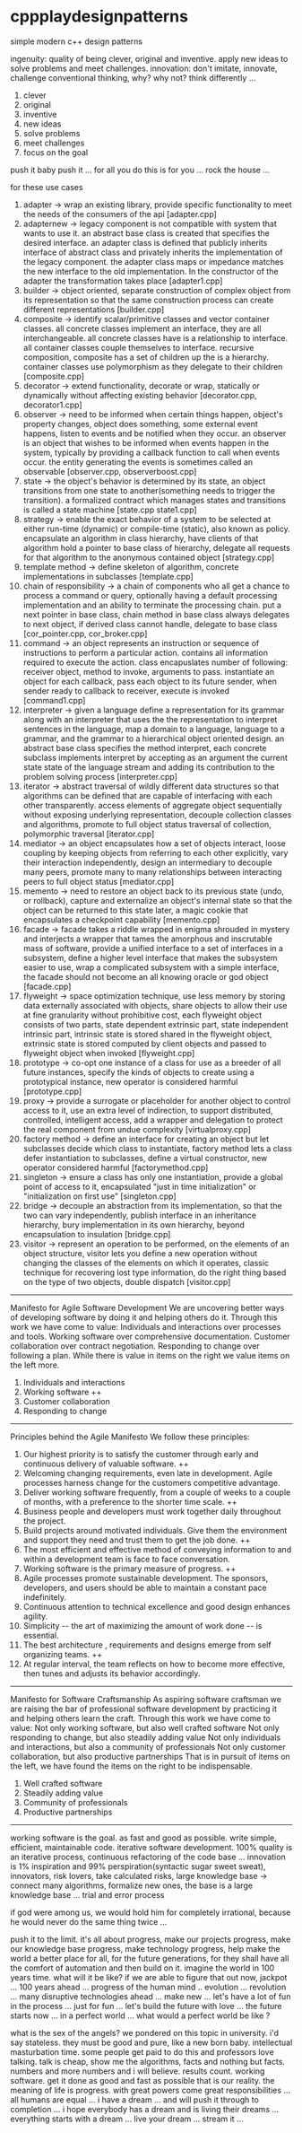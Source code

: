 # cppplaydesignpatterns
simple modern c++ design patterns

ingenuity: quality of being clever, original and inventive. apply new ideas to solve problems and meet challenges.
innovation: don't imitate, innovate, challenge conventional thinking, why? why not? think differently ...
1. clever
2. original
3. inventive
4. new ideas
5. solve problems
6. meet challenges
7. focus on the goal

push it baby push it ... for all you do this is for you ... rock the house ... 

for these use cases
1. adapter -> wrap an existing library, provide specific functionality to meet the needs of the consumers of the api [adapter.cpp]
2. adapternew -> legacy component is not compatible with system that wants to use it. an abstract base class is created that specifies
the desired interface. an adapter class is defined that publicly inherits interface of abstract class and privately inherits
the implementation of the legacy component. the adapter class maps or impedance matches the new interface to the old implementation. In
the constructor of the adapter the transformation takes place [adapter1.cpp]
3. builder -> object oriented, separate construction of complex object from its representation so that the same construction
process can create different representations [builder.cpp]
4. composite -> identify scalar/primitive classes and vector container classes. all concrete classes implement an interface, they are
all interchangeable. all concrete classes have is a relationship to interface. all container classes couple themselves to interface.
recursive composition, composite has a set of children up the is a hierarchy. container classes use polymorphism as they delegate to
their children [composite.cpp]
5. decorator -> extend functionality, decorate or wrap, statically or dynamically without affecting existing behavior [decorator.cpp, decorator1.cpp]
6. observer -> need to be informed when certain things happen, object's property changes, object does something, some external event happens, listen to events and be notified when they occur. an observer is an object that wishes to be informed when events happen in the system, typically by providing a callback function to call when events occur. the entity generating the events is sometimes called an observable [observer.cpp, observerboost.cpp]
7. state -> the object's behavior is determined by its state, an object transitions from one state to another(something needs to trigger the transition). a formalized contract which manages states and transitions is called a state machine [state.cpp state1.cpp]
8. strategy -> enable the exact behavior of a system to be selected at either run-time (dynamic) or compile-time (static), also known as policy. encapsulate an algorithm in class hierarchy, have clients of that algorithm hold a pointer to base class of hierarchy, delegate all requests for that algorithm to the anonymous contained object [strategy.cpp]
9. template method -> define skeleton of algorithm, concrete implementations in subclasses [template.cpp]
10. chain of responsibility -> a chain of components who all get a chance to process a command or query, optionally having a default processing implementation and an ability to terminate the processing chain. put a next pointer in base class, chain method in base class always delegates to next object, if derived class cannot handle, delegate to base class [cor_pointer.cpp, cor_broker.cpp]
11. command -> an object represents an instruction or sequence of instructions to perform a particular action. contains all information required to execute the action. class encapuslates number of following: receiver object, method to invoke, arguments to pass. instantiate an object for each callback, pass each object to its future sender, when sender ready to callback to receiver, execute is invoked [command1.cpp]
12. interpreter -> given a language define a representation for its grammar along with an interpreter that uses the the representation to interpret sentences in the language, map a domain to a language, language to a grammar, and the grammar to a hierarchical object oriented design. an abstract base class specifies the method interpret, each concrete subclass implements interpret by accepting as an argument the current state state of the language stream and adding its contribution to the problem solving process [interpreter.cpp]
13. iterator -> abstract traversal of wildly different data structures so that algorithms can be defined that are capable of interfacing with each other transparently. access elements of aggregate object sequentially without exposing underlying representation, decouple collection classes and algorithms, promote to full object status traversal of collection, polymorphic traversal [iterator.cpp]
14. mediator -> an object encapsulates how a set of objects interact, loose coupling by keeping objects from referring to each other explicitly, vary their interaction independently, design an intermediary to decouple many peers, promote many to many relationships between interacting peers to full object status [mediator.cpp]
15. memento -> need to restore an object back to its previous state (undo, or rollback), capture and externalize an object's internal state so that the object can be returned to this state later, a magic cookie that encapsulates a checkpoint capability [memento.cpp]
16. facade -> facade takes a riddle wrapped in enigma shrouded in mystery and interjects a wrapper that tames the amorphous and inscrutable mass of software, provide a unified interface to a set of interfaces in a subsystem, define a higher level interface that makes the subsystem easier to use, wrap a complicated subsystem with a simple interface, the facade should not become an all knowing oracle or god object [facade.cpp]
17. flyweight -> space optimization technique, use less memory by storing data externally associated with objects, share objects to allow their use at fine granularity without prohibitive cost, each flyweight object consists of two parts, state dependent extrinsic part, state independent intrinsic part, intrinsic state is stored shared in the flyweight object, extrinsic state is stored computed by client objects and passed to flyweight object when invoked [flyweight.cpp]
18. prototype -> co-opt one instance of a class for use as a breeder of all future instances, specify the kinds of objects to create using a prototypical instance, new operator is considered harmful [prototype.cpp] 
19. proxy -> provide a surrogate or placeholder for another object to control access to it, use an extra level of indirection, to support distributed, controlled, intelligent access, add a wrapper and delegation to protect the real component from undue complexity [virtualproxy.cpp]
20. factory method -> define an interface for creating an object but let subclasses decide which class to instantiate, factory method lets a class defer instantiation to subclasses, define a virtual constructor, new operator considered harmful [factorymethod.cpp]
21. singleton -> ensure a class has only one instantiation, provide a global point of access to it, encapsulated "just in time initialization" or "initialization on first use" [singleton.cpp]
22. bridge -> decouple an abstraction from its implementation, so that the two can vary independently, publish interface in an inheritance hierarchy, bury implementation in its own hierarchy, beyond encapsulation to insulation [bridge.cpp] 
23. visitor -> represent an operation to be performed, on the elements of an object structure, visitor lets you define a new operation without changing the classes of the elements on which it operates, classic technique for recovering lost type information, do the right thing based on the type of two objects, double dispatch [visitor.cpp]

--------------------------------------------------------------------
Manifesto for Agile Software Development
We are uncovering better ways of developing software by doing it and helping others do it. Through this work we have come to value:
Individuals and interactions over processes and tools.
Working software over comprehensive documentation.
Customer collaboration over contract negotiation.
Responding to change over following a plan.
While there is value in items on the right we value items on the left more.
1. Individuals and interactions
2. Working software ++
3. Customer collaboration
4. Responding to change

--------------------------------------------------------------------
Principles behind the Agile Manifesto
We follow these principles:
1. Our highest priority is to satisfy the customer through early and continuous delivery of valuable software. ++
2. Welcoming changing requirements, even late in development. Agile processes harness change for the customers competitive advantage.
3. Deliver working software frequently, from a couple of weeks to a couple of months, with a preference to the shorter time scale. ++
4. Business people and developers must work together daily throughout the project.
5. Build projects around motivated individuals. Give them the environment and support they need and trust them to get the job done. ++
6. The most efficient and effective method of conveying information to and within a development team is face to face conversation.
7. Working software is the primary measure of progress. ++
8. Agile processes promote sustainable development. The sponsors, developers, and users should be able to maintain a constant pace indefinitely.
9. Continuous attention to technical excellence and good design enhances agility.
10. Simplicity -- the art of maximizing the amount of work done -- is essential.
11. The best architecture , requirements and designs emerge from self organizing teams. ++
12. At regular interval, the team reflects on how to become more effective, then tunes and adjusts its behavior accordingly. 

--------------------------------------------------------------------
Manifesto for Software Craftsmanship
As aspiring software craftsman we are raising the bar of professional software development by practicing it and helping others learn the craft. Through this work we have come to value:
Not only working software, but also well crafted software
Not only responding to change, but also steadily adding value
Not only individuals and interactions, but also a community of professionals
Not only customer collaboration, but also productive partnerships
That is in pursuit of items on the left, we have found the items on the right to be indispensable.
1. Well crafted software
2. Steadily adding value
3. Community of professionals
4. Productive partnerships

--------------------------------------------------------------------

working software is the goal. as fast and good as possible. write simple, efficient, maintainable code. iterative software development. 100% quality is an iterative process, continuous refactoring of the code base ...
innovation is 1% inspiration and 99% perspiration(syntactic sugar sweet sweat), innovators, risk lovers, take calculated risks, large knowledge base -> connect many algorithms, formalize new ones, the base is a large knowledge base ... trial and error process

if god were among us, we would hold him for completely irrational, because he would never do the same thing twice ...

push it to the limit. it's all about progress, make our projects progress, make our knowledge base progress, make technology progress, help make the world a better place for all, for the future generations, for they shall have all the comfort of automation and then build on it. imagine the world in 100 years time. what will it be like? if we are able to figure that out now, jackpot ... 100 years ahead ... progress of the human mind .. evolution ... revolution ... many disruptive technologies ahead ... make new ... let's have a lot of fun in the process ... just for fun ... 
let's build the future with love ... the future starts now ... in a perfect world ... what would a perfect world be like ?

what is the sex of the angels? we pondered on this topic in university. i'd say stateless. they must be good and pure, like a new born baby. intellectual masturbation time. some people get paid to do this and professors love talking. talk is cheap, show me the algorithms, facts and nothing but facts. numbers and more numbers and i will believe.
results count. working software. get it done as good and fast as possible that is our reality. the meaning of life is progress. 
with great powers come great responsibilities ... all humans are equal ... i have a dream ... and will push it through to completion ...
i hope everybody has a dream and is living their dreams ... everything starts with a dream ... live your dream ... stream it ...
